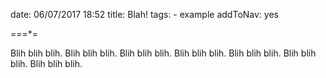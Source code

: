 
date: 06/07/2017 18:52
title: Blah!
tags:
	- example
addToNav: yes

=*=*=*=

Blih blih blih. 
Blih blih blih. 
Blih blih blih. 
Blih blih blih. 
Blih blih blih. 
Blih blih blih. 
Blih blih blih. 
